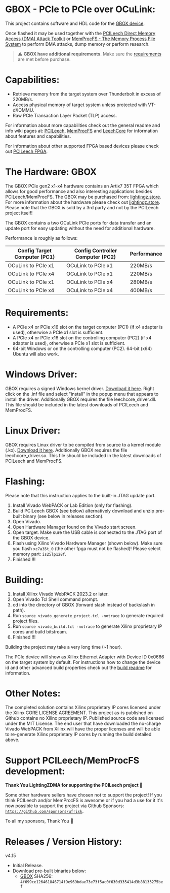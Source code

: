 GBOX - PCIe to PCIe over OCuLink:
=================================
This project contains software and HDL code for the [GBOX device](https://lightingz.store/).

Once flashed it may be used together with the [PCILeech Direct Memory Access (DMA) Attack Toolkit](https://github.com/ufrisk/pcileech/) or [MemProcFS - The Memory Process File System](https://github.com/ufrisk/MemProcFS/) to perform DMA attacks, dump memory or perform research.

> :warning: **GBOX have additional requirements**. Make sure the [requirements](#Requirements) are met before purchase.

Capabilities:
=============
* Retrieve memory from the target system over Thunderbolt in excess of 220MB/s.
* Access physical memory of target system unless protected with VT-d/IOMMU.
* Raw PCIe Transaction Layer Packet (TLP) access.

For information about more capabilities check out the general readme and info wiki pages at: [PCILeech](https://github.com/ufrisk/pcileech/), [MemProcFS](https://github.com/ufrisk/MemProcFS/) and [LeechCore](https://github.com/ufrisk/LeechCore/) for information about features and capabilities.

For information about other supported FPGA based devices please check out [PCILeech FPGA](https://github.com/ufrisk/pcileech-fpga/).


The Hardware: GBOX
==================
The GBOX PCIe gen2 x1-x4 hardware contains an Artix7 35T FPGA which allows for good performance and also interesting applications besides PCILeech/MemProcFS. The GBOX may be purchased from: [lightingz.store](https://lightingz.store/). For more information about the hardware please check out [lightingz.store](https://lightingz.store/). Please note that the GBOX is sold by a 3rd party and not by the PCILeech project itself!

The GBOX contains a two OCuLink PCIe ports for data transfer and an update port for easy updating without the need for additional hardware.

Performance is roughly as follows:

| Config Target Computer (PC1) | Config Controller Computer (PC2) | Performance |
| ---------------------------- | -------------------------------- | ----------- |
| OCuLink to PCIe x1           | OCuLink to PCIe x1               | 220MB/s     |
| OCuLink to PCIe x4           | OCuLink to PCIe x1               | 220MB/s     |
| OCuLink to PCIe x1           | OCuLink to PCIe x4               | 280MB/s     |
| OCuLink to PCIe x4           | OCuLink to PCIe x4               | 400MB/s     |

Requirements:
=============
* A PCIe x4 or PCIe x16 slot on the target computer (PC1) (if x4 adapter is used), otherwise a PCIe x1 slot is sufficient.
* A PCIe x4 or PCIe x16 slot on the controlling computer (PC2) (if x4 adapter is used), otherwise a PCIe x1 slot is sufficient.
* 64-bit Windows or on the controlling computer (PC2). 64-bit (x64) Ubuntu will also work.

Windows Driver:
===============
GBOX requires a signed Windows kernel driver. [Download it here](https://mega.nz/file/Eb5nwZ5K#4lAN0NddlSjET-5yPgtoBp4VMmatT63cjoRkMTa5Bu0). Right click on the .inf file and select "install" in the popup menu that appears to install the driver. Additionally GBOX requires the file leechcore_driver.dll. This file should be included in the latest downloads of PCILeech and MemProcFS.

Linux Driver:
=============
GBOX requires Linux driver to be compiled from source to a kernel module (.ko). [Download it here](https://mega.nz/file/xOZkgQJb#6BbC8mbE2_AHoRRoh58PuPQij0pZ_l6eJxvfPFME4MQ). Additionally GBOX requires the file leechcore_driver.so. This file should be included in the latest downloads of PCILeech and MemProcFS.

Flashing:
=========
Please note that this instruction applies to the built-in JTAG update port.
1) Install Vivado WebPACK or Lab Edition (only for flashing).
2) Build PCILeech GBOX (see below) alternatively download and unzip pre-built binary (see below in releases section).
3) Open Vivado.
4) Open Hardware Manager found on the Vivado start screen.
5) Open target. Make sure the USB cable is connected to the JTAG port of the GBOX device.
6) Flash using Xilinx Vivado Hardware Manager (shown below). Make sure you flash `xc7a35t_0` (the other fpga must not be flashed)! Please select memory part: `is25lp128f`.
7) Finished !!!


Building:
=================
1) Install Xilinx Vivado WebPACK 2023.2 or later.
2) Open Vivado Tcl Shell command prompt.
3) cd into the directory of GBOX (forward slash instead of backslash in path).
4) Run `source vivado_generate_project.tcl -notrace` to generate required project files.
5) Run `source vivado_build.tcl -notrace` to generate Xilinx proprietary IP cores and build bitstream.
6) Finished !!!

Building the project may take a very long time (~1 hour).

The PCIe device will show as Xilinx Ethernet Adapter with Device ID 0x0666 on the target system by default. For instructions how to change the device id and other advanced build properties check out the [build readme](build.md) for information.


Other Notes:
============
The completed solution contains Xilinx proprietary IP cores licensed under the Xilinx CORE LICENSE AGREEMENT. This project as-is published on Github contains no Xilinx proprietary IP. Published source code are licensed under the MIT License. The end user that have downloaded the no-charge Vivado WebPACK from Xilinx will have the proper licenses and will be able to re-generate Xilinx proprietary IP cores by running the build detailed above.


Support PCILeech/MemProcFS development:
=======================================
**Thank You LightingZDMA for supporting the PCILeech project :sparkling_heart:**

Some other hardware sellers have chosen not to support the project! If you think PCILeech and/or MemProcFS is awesome or if you had a use for it it's now possible to support the project via Github Sponsors: [`https://github.com/sponsors/ufrisk`](https://github.com/sponsors/ufrisk).

To all my sponsors, Thank You :sparkling_heart:


Releases / Version History:
===========================

v4.15
* Initial Release.
* Download pre-built binaries below:
  * [GBOX](https://mega.nz/file/lOIC3BRa#21-NVCgM1x1VdIe7jZlbGhOcAV7kNRSRQKrEJMbxh9g) SHA256: `4f699ce126461846714f9e969bdae73e73f5ac0f630d335414d3b88133275bef`
